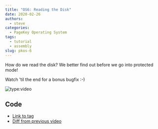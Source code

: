 ```yaml
---
title: "OS6: Reading the Disk"
date: 2020-02-26
authors:
  - steve
categories:
  - PageKey Operating System
tags:
  - tutorial
  - assembly
slug: pkos-6
---
```


How do we read the disk? We better find out before we go into protected mode!

Watch 'til the end for a bonus bugfix :-)

<!-- more -->

![type:video](https://www.youtube.com/embed/mktENQzbm6k)

## Code

- [Link to tag](https://github.com/pagekeysolutions/pkos/releases/tag/vid%2Fos006)
- [Diff from previous video](https://github.com/pagekeysolutions/pkos/compare/vid/os005..vid/os006)
